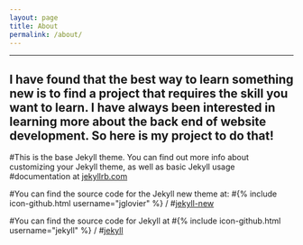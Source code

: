 ```yaml
---
layout: page
title: About
permalink: /about/
---
```

---
I have found that the best way to learn something new is to find a project that requires the skill you want to learn. I have always been interested in learning more about the back end of website development. So here is my project to do that!
---
#This is the base Jekyll theme. You can find out more info about customizing your Jekyll theme, as well as basic Jekyll usage #documentation at [jekyllrb.com](http://jekyllrb.com/)

#You can find the source code for the Jekyll new theme at:
#{% include icon-github.html username="jglovier" %} /
#[jekyll-new](https://github.com/jglovier/jekyll-new)

#You can find the source code for Jekyll at
#{% include icon-github.html username="jekyll" %} /
#[jekyll](https://github.com/jekyll/jekyll)
